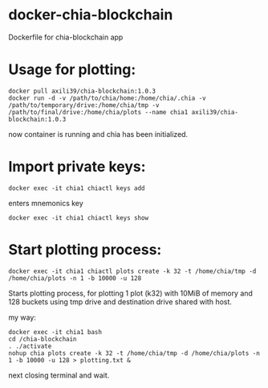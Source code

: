 # docker-chia-blockchain
Dockerfile for chia-blockchain app

Usage for plotting:
===============
```
docker pull axili39/chia-blockchain:1.0.3
docker run -d -v /path/to/chia/home:/home/chia/.chia -v /path/to/temporary/drive:/home/chia/tmp -v /path/to/final/drive:/home/chia/plots --name chia1 axili39/chia-blockchain:1.0.3
```

now container is running and chia has been initialized.

Import private keys:
================
```
docker exec -it chia1 chiactl keys add 
```
enters  mnemonics key
```
docker exec -it chia1 chiactl keys show
```

Start plotting process:
==================
```
docker exec -it chia1 chiactl plots create -k 32 -t /home/chia/tmp -d /home/chia/plots -n 1 -b 10000 -u 128
```

Starts plotting process, for plotting 1 plot (k32) with 10MiB of memory and 128 buckets using tmp drive and destination drive shared with host.

my way:
```
docker exec -it chia1 bash
cd /chia-blockchain
. ./activate
nohup chia plots create -k 32 -t /home/chia/tmp -d /home/chia/plots -n 1 -b 10000 -u 128 > plotting.txt &
```
next closing terminal and wait.
